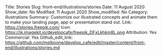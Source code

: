 Title: Stories
Slug: front-end/illustrations/stories
Date: 11 August 2020
Show_date: No
Modified: 11 August 2020
Show_modified: No
Category: illustrations
Summary:  Customize our illustrated concepts and animate them to make your landing page, app or presentation stand out.
Link: https://stories.freepik.com/
Icon: https://ik.imagekit.io/developcafe/freepik_DFxLkhkm8L.png
Attribution: Yes
Commercial: Yes
Github_edit_link: https://github.com/melboone/develop_cafe/edit/master/content/front-end/illustrations/stories.md
